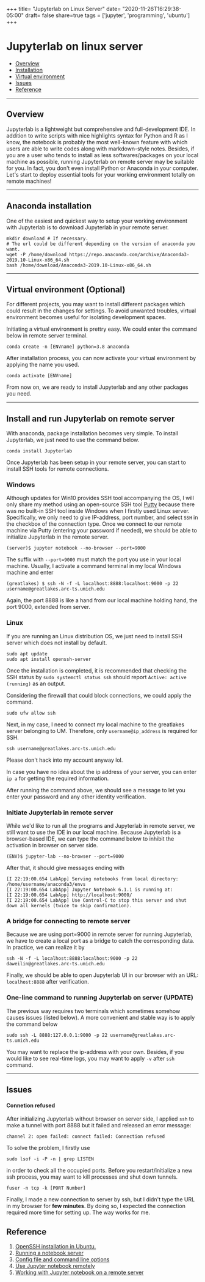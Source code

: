 +++
title= "Jupyterlab on Linux Server"
date= "2020-11-26T16:29:38-05:00"
draft= false
share=true
tags = ['jupyter', 'programming', 'ubuntu']
+++

# Jupyterlab on linux server

- [Overview](#overview)
- [Installation](#anaconda-installation)
- [Virtual environment](#virtual_environment)
- [Issues](#issues)
- [Reference](#reference)

---
## Overview

Jupyterlab is a lightweight but comprehensive and full-development IDE. In addition to write scripts with nice highlights syntax for Python and R as I know, the notebook is probably the most well-known feature with which users are able to write codes along with markdown-style notes. Besides, if you are a user who tends to install as less softwares/packages on your local machine as possible, running Jupyterlab on remote server may be suitable for you. In fact, you don't even install Python or Anaconda in your computer. Let's start to deploy essential tools for your working environment totally on remote machines!

---
## Anaconda installation

One of the easiest and quickest way to setup your working environment with Jupyterlab is to download Jupyterlab in your remote server.

```
mkdir download # If necessary.
# The url could be different depending on the version of anaconda you want.
wget -P /home/download https://repo.anaconda.com/archive/Anaconda3-2019.10-Linux-x86_64.sh
bash /home/download/Anaconda3-2019.10-Linux-x86_64.sh
```

---
## Virtual environment (Optional)

For different projects, you may want to install different packages which could result in the changes for settings. To avoid unwanted troubles, virtual environment becomes useful for isolating development spaces.

Initiating a virtual environment is prettry easy. We could enter the command below in remote server terminal.

```
conda create -n [ENVname] python=3.8 anaconda
```

After installation process, you can now activate your virtual environment by applying the name you used.

```
conda activate [ENVname]
```

From now on, we are ready to install Jupyterlab and any other packages you need.

---
## Install and run Jupyterlab on remote server

With anaconda, package installation becomes very simple. To install Jupyterlab, we just need to use the command below.

```
conda install Jupyterlab
```

Once Jupyterlab has been setup in your remote server, you can start to install SSH tools for remote connections.

### Windows

Although updates for Win10 provides SSH tool accompanying the OS, I will only share my method using an open-source SSH tool [Putty](https://www.putty.org/) because there was no built-in SSH tool inside Windows when I firstly used Linux server. Specifically, we only need to give IP-address, port number, and select `SSH` in the checkbox of the connection type. Once we connect to our remote machine via Putty (entering your password if needed), we should be able to initialize Jupyterlab in the remote server.

```
(server)$ jupyter notebook --no-browser --port=9000 
```
The suffix with `--port=9000` must match the port you use in your local machine. Usually, I activate a command terminal in my local Windows machine and enter
```
(greatlakes) $ ssh -N -f -L localhost:8888:localhost:9000 -p 22 username@greatlakes.arc-ts.umich.edu 
```
Again, the port 8888 is like a hand from our local machine holding hand, the port 9000, extended from server.

### Linux

If you are running an Linux distribution OS, we just need to install SSH server which does not install by default.

```
sudo apt update
sudo apt install openssh-server
```

Once the installation is completed, it is recommended that checking the SSH status by `sudo systemctl status ssh` should report `Active: active (running)` as an output.

Considering the firewall that could block connections, we could apply the command.

```
sudo ufw allow ssh
```

Next, in my case, I need to connect my local machine to the greatlakes server belonging to UM. Therefore, only `username@ip_address` is required for SSH.

```
ssh username@greatlakes.arc-ts.umich.edu
```

Please don't hack into my account anyway lol.

In case you have no idea about the ip address of your server, you can enter `ip a` for getting the required information.

After running the command above, we should see a message to let you enter your password and any other identity verification.

### Initiate Jupyterlab in remote server

While we'd like to run all the programs and Jupyterlab in remote server, we still want to use the IDE in our local machine. Because Jupyterlab is a browser-based IDE, we can type the command below to inhibit the activation in browser on server side.

```
(ENV)$ jupyter-lab --no-browser --port=9000
```

After that, it should give messages ending with

```
[I 22:19:00.654 LabApp] Serving notebooks from local directory: /home/username/anaconda3/envs
[I 22:19:00.654 LabApp] Jupyter Notebook 6.1.1 is running at:
[I 22:19:00.654 LabApp] http://localhost:9000/
[I 22:19:00.654 LabApp] Use Control-C to stop this server and shut down all kernels (twice to skip confirmation).

```

### A bridge for connecting to remote server

Because we are using port=9000 in remote server for running Jupyterlab, we have to create a local port as a bridge to catch the corresponding data. In practice, we can realize it by

```
ssh -N -f -L localhost:8888:localhost:9000 -p 22 daweilin@greatlakes.arc-ts.umich.edu
```

Finally, we should be able to open Jupyterlab UI in our browser with an URL: `localhost:8888` after verification.

### One-line command to running Jupyterlab on server (UPDATE)

The previous way requires two terminals which sometimes somehow causes issues (listed below). A more convenient and stable way is to apply the command below
```
sudo ssh -L 8888:127.0.0.1:9000 -p 22 username@greatlakes.arc-ts.umich.edu
```
You may want to replace the ip-address with your own. Besides, if you would like to see real-time logs, you may want to apply `-v` after `ssh` command.



---
## Issues
#### Connetion refused

After initializing Jupyterlab without browser on server side, I applied `ssh` to make a tunnel with port 8888 but it failed and released an error message:
```
channel 2: open failed: connect failed: Connection refused
```

To solve the problem, I firstly use 
```
sudo lsof -i -P -n | grep LISTEN
```
in order to check all the occupied ports. Before you restart/initialize a new ssh process, you may want to kill processes and shut down tunnels.
```
fuser -n tcp -k [PORT Number]
```
Finally, I made a new connection to server by ssh, but I didn't type the URL in my browser for **few minutes**. By doing so, I expected the connection required more time for setting up. The way works for me. 

## Reference

1.  [OpenSSH installation in Ubuntu.](https://linuxize.com/post/how-to-enable-ssh-on-ubuntu-18-04/)
2.  [Running a notebook server](https://jupyter-notebook.readthedocs.io/en/stable/public_server.html)
3.  [Config file and command line options](https://jupyter-notebook.readthedocs.io/en/stable/config.html)
4.  [Use Jupyter notebook remotely](https://amber-md.github.io/pytraj/latest/tutorials/remote_jupyter_notebook)
5.  [Working with Jupyter notebook on a remote server](https://www.blopig.com/blog/2018/03/running-jupyter-notebook-on-a-remote-server-via-ssh/)
